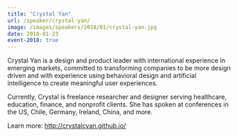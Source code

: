 ```yaml
---
title: "Crystal Yan"
url: /speaker/crystal-yan/
image: /images/speakers/2018/01/crystal-yan.jpg
date: 2018-01-23
event-2018: true
---
```


Crystal Yan is a design and product leader with international experience in emerging markets, committed to transforming companies to be more design driven and with experience using behavioral design and artificial intelligence to create meaningful user experiences.

Currently, Crystal is freelance researcher and designer serving healthcare, education, finance, and nonprofit clients. She has spoken at conferences in the US, Chile, Germany, Ireland, China, and more.

Learn more: http://crystalcyan.github.io/
